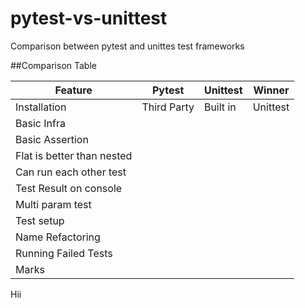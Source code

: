 # pytest-vs-unittest
Comparison between pytest and unittes test frameworks

##Comparison Table

| Feature                    | Pytest                             | Unittest                         | Winner   |
|----------------------------|------------------------------------|----------------------------------|----------|
| Installation               | Third Party                        | Built in                         |Unittest  |
| Basic Infra                |              |                       |    |
| Basic Assertion            |                     |         |    |
| Flat is better than nested |                  |                  |    |
| Can run each other test    |             |                 |    |
| Test Result on console     |       |     |    |
| Multi param test           |        |   |    |
| Test setup                 |  |  |    |
| Name Refactoring           |   |  |  |
| Running Failed Tests       |              |                      |    |
| Marks                      |                          |                      |    |


Hii
